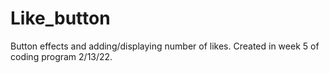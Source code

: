 # Like_button
Button effects and adding/displaying number of likes. Created in week 5 of coding program 2/13/22.
